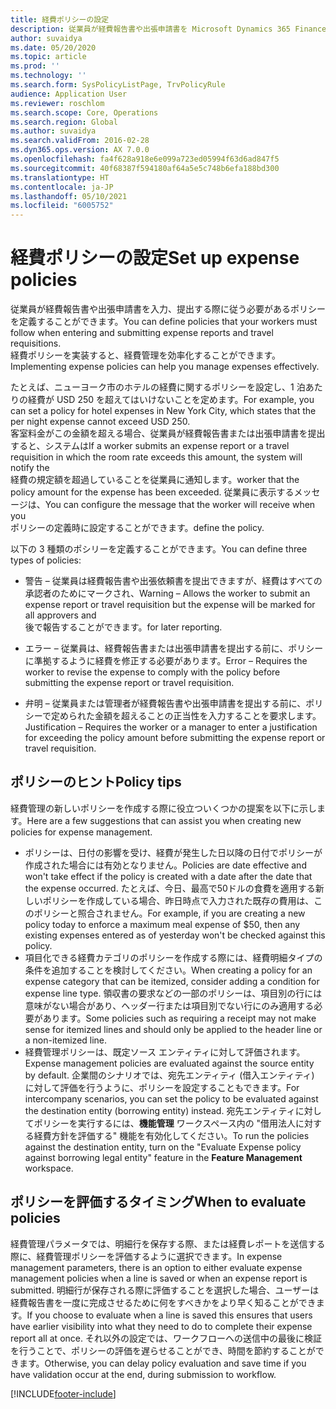 ```yaml
---
title: 経費ポリシーの設定
description: 従業員が経費報告書や出張申請書を Microsoft Dynamics 365 Finance で入力、提出する際に従う必要がある経費ポリシーを定義することができます。
author: suvaidya
ms.date: 05/20/2020
ms.topic: article
ms.prod: ''
ms.technology: ''
ms.search.form: SysPolicyListPage, TrvPolicyRule
audience: Application User
ms.reviewer: roschlom
ms.search.scope: Core, Operations
ms.search.region: Global
ms.author: suvaidya
ms.search.validFrom: 2016-02-28
ms.dyn365.ops.version: AX 7.0.0
ms.openlocfilehash: fa4f628a918e6e099a723ed05994f63d6ad847f5
ms.sourcegitcommit: 40f68387f594180af64a5e5c748b6efa188bd300
ms.translationtype: HT
ms.contentlocale: ja-JP
ms.lasthandoff: 05/10/2021
ms.locfileid: "6005752"
---
```

# <a name="set-up-expense-policies"></a><span data-ttu-id="9d239-103">経費ポリシーの設定</span><span class="sxs-lookup"><span data-stu-id="9d239-103">Set up expense policies</span></span>

<span data-ttu-id="9d239-104">従業員が経費報告書や出張申請書を入力、提出する際に従う必要があるポリシーを定義することができます。</span><span class="sxs-lookup"><span data-stu-id="9d239-104">You can define policies that your workers must follow when entering and submitting expense reports and travel requisitions.</span></span>         
<span data-ttu-id="9d239-105">経費ポリシーを実装すると、経費管理を効率化することができます。</span><span class="sxs-lookup"><span data-stu-id="9d239-105">Implementing expense policies can help you manage expenses effectively.</span></span>         

<span data-ttu-id="9d239-106">たとえば、ニューヨーク市のホテルの経費に関するポリシーを設定し、1 泊あたりの経費が USD 250 を超えてはいけないことを定めます。</span><span class="sxs-lookup"><span data-stu-id="9d239-106">For example, you can set a policy for hotel expenses in New York City, which states that the per night expense cannot exceed USD 250.</span></span>       
<span data-ttu-id="9d239-107">客室料金がこの金額を超える場合、従業員が経費報告書または出張申請書を提出すると、システムは</span><span class="sxs-lookup"><span data-stu-id="9d239-107">If a worker submits an expense report or a travel requisition in which the room rate exceeds this amount, the system will notify the</span></span>        
<span data-ttu-id="9d239-108">経費の規定額を超過していることを従業員に通知します。</span><span class="sxs-lookup"><span data-stu-id="9d239-108">worker that the policy amount for the expense has been exceeded.</span></span> <span data-ttu-id="9d239-109">従業員に表示するメッセージは、</span><span class="sxs-lookup"><span data-stu-id="9d239-109">You can configure the message that the worker will receive when you</span></span>        
<span data-ttu-id="9d239-110">ポリシーの定義時に設定することができます。</span><span class="sxs-lookup"><span data-stu-id="9d239-110">define the policy.</span></span>      
        
<span data-ttu-id="9d239-111">以下の 3 種類のポシリーを定義することができます。</span><span class="sxs-lookup"><span data-stu-id="9d239-111">You can define three types of policies:</span></span>         
        
- <span data-ttu-id="9d239-112">警告 – 従業員は経費報告書や出張依頼書を提出できますが、経費はすべての承認者のためにマークされ、</span><span class="sxs-lookup"><span data-stu-id="9d239-112">Warning – Allows the worker to submit an expense report or travel requisition but the expense will be marked for all approvers and</span></span>        
  <span data-ttu-id="9d239-113">後で報告することができます。</span><span class="sxs-lookup"><span data-stu-id="9d239-113">for later reporting.</span></span>        

- <span data-ttu-id="9d239-114">エラー – 従業員は、経費報告書または出張申請書を提出する前に、ポリシーに準拠するように経費を修正する必要があります。</span><span class="sxs-lookup"><span data-stu-id="9d239-114">Error – Requires the worker to revise the expense to comply with the policy before submitting the expense report or travel requisition.</span></span>       
 
 - <span data-ttu-id="9d239-115">弁明 – 従業員または管理者が経費報告書や出張申請書を提出する前に、ポリシーで定められた金額を超えることの正当性を入力することを要求します。</span><span class="sxs-lookup"><span data-stu-id="9d239-115">Justification – Requires the worker or a manager to enter a justification for exceeding the policy amount before submitting the expense report or travel requisition.</span></span>        

## <a name="policy-tips"></a><span data-ttu-id="9d239-116">ポリシーのヒント</span><span class="sxs-lookup"><span data-stu-id="9d239-116">Policy tips</span></span>
<span data-ttu-id="9d239-117">経費管理の新しいポリシーを作成する際に役立ついくつかの提案を以下に示します。</span><span class="sxs-lookup"><span data-stu-id="9d239-117">Here are a few suggestions that can assist you when creating new policies for expense management.</span></span> 
* <span data-ttu-id="9d239-118">ポリシーは、日付の影響を受け、経費が発生した日以降の日付でポリシーが作成された場合には有効となりません。</span><span class="sxs-lookup"><span data-stu-id="9d239-118">Policies are date effective and won't take effect if the policy is created with a date after the date that the expense occurred.</span></span> <span data-ttu-id="9d239-119">たとえば、今日、最高で50ドルの食費を適用する新しいポリシーを作成している場合、昨日時点で入力された既存の費用は、このポリシーと照合されません。</span><span class="sxs-lookup"><span data-stu-id="9d239-119">For example, if you are creating a new policy today to enforce a maximum meal expense of $50, then any existing expenses entered as of yesterday won't be checked against this policy.</span></span>
* <span data-ttu-id="9d239-120">項目化できる経費カテゴリのポリシーを作成する際には、経費明細タイプの条件を追加することを検討してください。</span><span class="sxs-lookup"><span data-stu-id="9d239-120">When creating a policy for an expense category that can be itemized, consider adding a condition for expense line type.</span></span> <span data-ttu-id="9d239-121">領収書の要求などの一部のポリシーは、項目別の行には意味がない場合があり、ヘッダー行または項目別でない行にのみ適用する必要があります。</span><span class="sxs-lookup"><span data-stu-id="9d239-121">Some policies such as requiring a receipt may not make sense for itemized lines and should only be applied to the header line or a non-itemized line.</span></span> 
* <span data-ttu-id="9d239-122">経費管理ポリシーは、既定ソース エンティティに対して評価されます。</span><span class="sxs-lookup"><span data-stu-id="9d239-122">Expense management policies are evaluated against the source entity by default.</span></span> <span data-ttu-id="9d239-123">企業間のシナリオでは、宛先エンティティ (借入エンティティ) に対して評価を行うように、ポリシーを設定することもできます。</span><span class="sxs-lookup"><span data-stu-id="9d239-123">For intercompany scenarios, you can set the policy to be evaluated against the destination entity (borrowing entity) instead.</span></span> <span data-ttu-id="9d239-124">宛先エンティティに対してポリシーを実行するには、**機能管理** ワークスペース内の "借用法人に対する経費方針を評価する" 機能を有効化してください。</span><span class="sxs-lookup"><span data-stu-id="9d239-124">To run the policies against the destination entity, turn on the "Evaluate Expense policy against borrowing legal entity" feature in the **Feature Management** workspace.</span></span>

## <a name="when-to-evaluate-policies"></a><span data-ttu-id="9d239-125">ポリシーを評価するタイミング</span><span class="sxs-lookup"><span data-stu-id="9d239-125">When to evaluate policies</span></span>

<span data-ttu-id="9d239-126">経費管理パラメータでは、明細行を保存する際、または経費レポートを送信する際に、経費管理ポリシーを評価するように選択できます。</span><span class="sxs-lookup"><span data-stu-id="9d239-126">In expense management parameters, there is an option to either evaluate expense management policies when a line is saved or when an expense report is submitted.</span></span> <span data-ttu-id="9d239-127">明細行が保存される際に評価することを選択した場合、ユーザーは経費報告書を一度に完成させるために何をすべきかをより早く知ることができます。</span><span class="sxs-lookup"><span data-stu-id="9d239-127">If you choose to evaluate when a line is saved this ensures that users have earlier visibility into what they need to do to complete their expense report all at once.</span></span> <span data-ttu-id="9d239-128">それ以外の設定では、ワークフローへの送信中の最後に検証を行うことで、ポリシーの評価を遅らせることができ、時間を節約することができます。</span><span class="sxs-lookup"><span data-stu-id="9d239-128">Otherwise, you can delay policy evaluation and save time if you have validation occur at the end, during submission to workflow.</span></span>


[!INCLUDE[footer-include](../includes/footer-banner.md)]